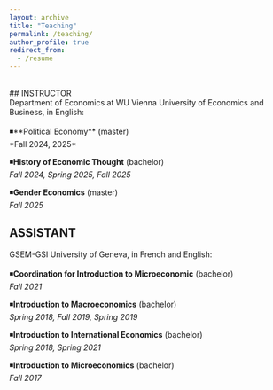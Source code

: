 ```yaml
---
layout: archive
title: "Teaching"
permalink: /teaching/
author_profile: true
redirect_from:
  - /resume
---
```

<!-- Google tag (gtag.js) -->
<script async src="https://www.googletagmanager.com/gtag/js?id=G-ER87WNKQCE"></script>
<script>
  window.dataLayer = window.dataLayer || [];
  function gtag(){dataLayer.push(arguments);}
  gtag('js', new Date());

  gtag('config', 'G-ER87WNKQCE');
</script>
<br />
## INSTRUCTOR  <br />
Department of Economics at WU Vienna University of Economics and Business, in English: <br />
 <br />
◾**Political Economy** (master)  <br />
*Fall 2024, 2025* <br />

◾**History of Economic Thought** (bachelor) <br />
*Fall 2024, Spring 2025, Fall 2025* <br />

◾**Gender Economics** (master)  <br />
*Fall 2025* <br />

## ASSISTANT  <br />
GSEM-GSI University of Geneva, in French and English:  
 <br />
◾**Coordination for Introduction to Microeconomic** (bachelor) <br />
*Fall 2021* <br />

◾**Introduction to Macroeconomics** (bachelor) <br />
*Spring 2018, Fall 2019, Spring 2019* <br />

◾**Introduction to International Economics** (bachelor) <br />
*Spring 2018, Spring 2021* <br />

◾**Introduction to Microeconomics** (bachelor) <br />
*Fall 2017* <br />
 <br />



